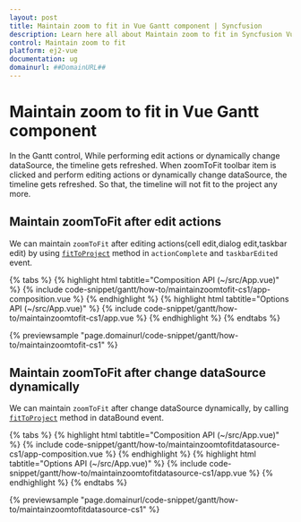 ```yaml
---
layout: post
title: Maintain zoom to fit in Vue Gantt component | Syncfusion
description: Learn here all about Maintain zoom to fit in Syncfusion Vue Gantt component of Syncfusion Essential JS 2 and more.
control: Maintain zoom to fit 
platform: ej2-vue
documentation: ug
domainurl: ##DomainURL##
---
```


# Maintain zoom to fit in Vue Gantt component

In the Gantt control, While performing edit actions or dynamically change dataSource, the timeline gets refreshed. When zoomToFit toolbar item is clicked and perform editing actions or dynamically change dataSource, the timeline gets refreshed. So that, the timeline will not fit to the project any more.

## Maintain zoomToFit after edit actions

We can maintain `zoomToFit` after editing actions(cell edit,dialog edit,taskbar edit) by using [`fitToProject`](https://ej2.syncfusion.com/vue/documentation/api/gantt/#fittoproject) method in `actionComplete` and `taskbarEdited` event.

{% tabs %}
{% highlight html tabtitle="Composition API (~/src/App.vue)" %}
{% include code-snippet/gantt/how-to/maintainzoomtofit-cs1/app-composition.vue %}
{% endhighlight %}
{% highlight html tabtitle="Options API (~/src/App.vue)" %}
{% include code-snippet/gantt/how-to/maintainzoomtofit-cs1/app.vue %}
{% endhighlight %}
{% endtabs %}
        
{% previewsample "page.domainurl/code-snippet/gantt/how-to/maintainzoomtofit-cs1" %}

## Maintain zoomToFit after change dataSource dynamically

We can maintain `zoomToFit` after change dataSource dynamically, by calling [`fitToProject`](https://ej2.syncfusion.com/vue/documentation/api/gantt/#fittoproject) method in dataBound event.

{% tabs %}
{% highlight html tabtitle="Composition API (~/src/App.vue)" %}
{% include code-snippet/gantt/how-to/maintainzoomtofitdatasource-cs1/app-composition.vue %}
{% endhighlight %}
{% highlight html tabtitle="Options API (~/src/App.vue)" %}
{% include code-snippet/gantt/how-to/maintainzoomtofitdatasource-cs1/app.vue %}
{% endhighlight %}
{% endtabs %}
        
{% previewsample "page.domainurl/code-snippet/gantt/how-to/maintainzoomtofitdatasource-cs1" %}